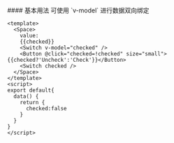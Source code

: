 <cn>
#### 基本用法
可使用 `v-model` 进行数据双向绑定
</cn>

```vue
<template>
  <Space>
    value:
    {{checked}}
    <Switch v-model="checked" />
    <Button @click="checked=!checked" size="small">{{checked?'Uncheck':'Check'}}</Button>
    <Switch checked />
  </Space>
</template>
<script>
export default{
  data() {
    return {
      checked:false
    }
  }
}
</script>
```